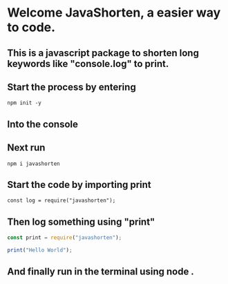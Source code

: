 # Welcome JavaShorten, a easier way to code.
## This is a javascript package to shorten long keywords like "console.log" to print. 
## Start the process by entering 
`npm init -y` 
## Into the console

## Next run 
` npm i javashorten `
## Start the code by importing print
`const log = require("javashorten"); `

## Then log something using "print"

```js
const print = require("javashorten");

print("Hello World");
```
## And finally run in the terminal using node .